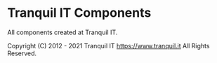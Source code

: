 # Tranquil IT Components

All components created at Tranquil IT.

Copyright (C) 2012 - 2021  Tranquil IT https://www.tranquil.it
All Rights Reserved.
